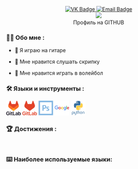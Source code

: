 <div id="badges" align="center">
  <a href= "https://vk.com/sempiternal89">
    <img src = "https://img.shields.io/badge/VK-blue?style=for-the-badge&logo=VK&logoColor=white" alt= "VK Badge" />
  </a>

  <a href= "https://mail.google.com/mail/u/1/#inbox">
    <img src = "https://img.shields.io/badge/EMAIL-red?style=for-the-badge&logo=Gmail&logoColor=white" alt= "Email Badge" />
      </a>
  </div>

<div id="viewproof" align="center" >
  <img src = "https://komarev.com/ghpvc/?username=Samurai214567&style=flat-square&color=blue"/>
</div>

<div id="heythere" align="center"
<hi> Профиль на GITHUB </hi>
</div>  

### :man_technologist: Обо мне :

- :guitar: Я играю на гитаре

- :violin: Мне нравится слушать скрипку

- :volleyball: Мне нравится играть в волейбол

### :hammer_and_wrench: Языки и инструменты :

<div>
<img src="https://github.com/devicons/devicon/blob/master/icons/gitlab/gitlab-original-wordmark.svg?short_path=8eb0f85" width="40" height="40"/>
<img src="https://github.com/devicons/devicon/blob/master/icons/gitlab/gitlab-plain-wordmark.svg" width="40" height="40"/> 
<img src="https://github.com/devicons/devicon/blob/master/icons/photoshop/photoshop-line.svg" width="40" height="40"/>
<img src="https://github.com/devicons/devicon/blob/master/icons/google/google-original-wordmark.svg" width="40" height="40"/>
<img src="https://github.com/devicons/devicon/blob/master/icons/python/python-original-wordmark.svg" width="40" height="40"/> 
</div>

### :trophy: Достижения :

<div>
<img src="https://github-profile-trophy.vercel.app/?username=Samurai214567" alt=""/
</div>

### :keyboard: Наиболее используемые языки:

<div>
<img src="https://github-readme-stats.vercel.app/api/top-langs/?username=Samurai214567" alt=""/
</div>
